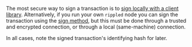 The most secure way to sign a transaction is to [sign locally with a client library](../concepts/transactions/secure-signing.md#local-signing-example). Alternatively, if you run your own `rippled` node you can sign the transaction using the [sign method](../references/http-websocket-apis/admin-api-methods/signing-methods/sign.md), but this must be done through a trusted and encrypted connection, or through a local (same-machine) connection.

In all cases, note the signed transaction's identifying hash for later.
